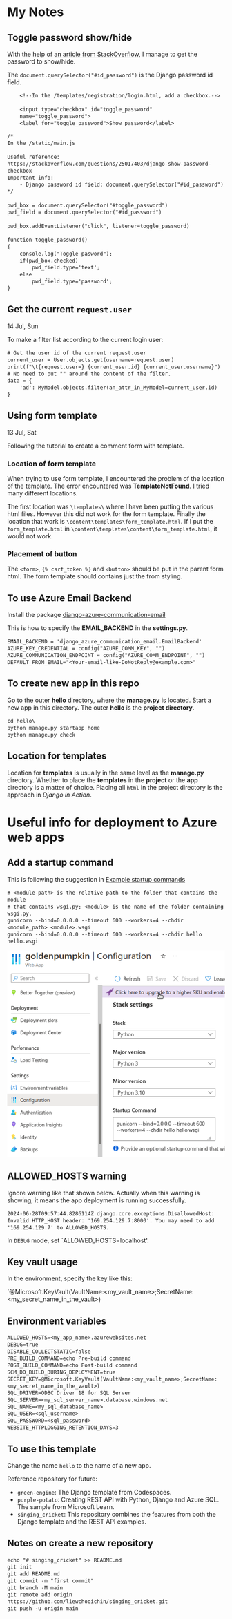 # My Notes

## Toggle password show/hide

With the help of [an article from StackOverflow](https://stackoverflow.com/questions/25017403/django-show-password-checkbox), 
I manage to get the password to show/hide.

The `document.querySelector("#id_password")` is the Django password id field.

```
    <!--In the /templates/registration/login.html, add a checkbox.-->

    <input type="checkbox" id="toggle_password" 
    name="toggle_password">
    <label for="toggle_password">Show password</label>
```

```
/* 
In the /static/main.js

Useful reference:
https://stackoverflow.com/questions/25017403/django-show-password-checkbox
Important info: 
    - Django password id field: document.querySelector("#id_password")
*/

pwd_box = document.querySelector("#toggle_password")
pwd_field = document.querySelector("#id_password")

pwd_box.addEventListener("click", listener=toggle_password)

function toggle_password()
{
    console.log("Toggle pasword");
    if(pwd_box.checked)
        pwd_field.type='text';
    else
        pwd_field.type='password';
}

```


## Get the current `request.user`

14 Jul, Sun

To make a filter list according to the current login user:

```
# Get the user id of the current request.user
current_user = User.objects.get(username=request.user)
print(f"\t{request.user=} {current_user.id} {current_user.username}")
# No need to put "" around the content of the filter.
data = {
    'ad': MyModel.objects.filter(an_attr_in_MyModel=current_user.id)
}

```


## Using form template

13 Jul, Sat

Following the tutorial to create a comment form with template.

### Location of form template

When trying to use form template, I encountered the problem of the location of the template. The error encountered was **TemplateNotFound**. I tried many different locations.

The first location was `\templates\` where I have been putting the various html files. However this did not work for the form template. Finally the location that work is `\content\templates\form_template.html`. If I put the `form_template.html` in `\content\templates\content\form_template.html`, it would not work.

### Placement of button

The `<form>`, `{% csrf_token %}` and `<button>` should be put in the parent form html. The form template should contains just the from styling.


## To use Azure Email Backend

Install the package [django-azure-communication-email](https://pypi.org/project/django-azure-communication-email/)


This is how to specify the **EMAIL_BACKEND** in the **settings.py**.
```
EMAIL_BACKEND = 'django_azure_communication_email.EmailBackend'
AZURE_KEY_CREDENTIAL = config("AZURE_COMM_KEY", "")
AZURE_COMMUNICATION_ENDPOINT = config("AZURE_COMM_ENDPOINT", "")
DEFAULT_FROM_EMAIL="<Your-email-like-DoNotReply@example.com>"
```

## To create new app in this repo

Go to the outer **hello** directory, where the **manage.py** is located. Start a new app in this directory. The outer **hello** is the **project directory**.

```
cd hello\
python manage.py startapp home
python manage.py check
```

## Location for templates

Location for **templates** is usually in the same level as the **manage.py** directory. Whether to place the **templates** in the **project** or the **app** directory is a matter of choice. Placing all `html` in the project directory is the approach in *Django in Action*.

# Useful info for deployment to Azure web apps

## Add a startup command

This is following the suggestion in [Example startup commands](https://learn.microsoft.com/en-us/azure/app-service/configure-language-python#example-startup-commands)

```
# <module-path> is the relative path to the folder that contains the module
# that contains wsgi.py; <module> is the name of the folder containing wsgi.py.
gunicorn --bind=0.0.0.0 --timeout 600 --workers=4 --chdir <module_path> <module>.wsgi
gunicorn --bind=0.0.0.0 --timeout 600 --workers=4 --chdir hello hello.wsgi
```

![startup command](notes/startup_command.png)

## ALLOWED_HOSTS warning

Ignore warning like that shown below. Actually when this warning is showing, it means the app deployment is running successfully.

```
2024-06-28T09:57:44.8286114Z django.core.exceptions.DisallowedHost: Invalid HTTP_HOST header: '169.254.129.7:8000'. You may need to add '169.254.129.7' to ALLOWED_HOSTS.
```

In `DEBUG` mode, set   `ALLOWED_HOSTS=localhost'.

## Key vault usage

In the environment, specify the key like this:

`@Microsoft.KeyVault(VaultName:<my_vault_name>;SecretName:<my_secret_name_in_the_vault>)

## Environment variables

```
ALLOWED_HOSTS=<my_app_name>.azurewebsites.net
DEBUG=true
DISABLE_COLLECTSTATIC=false
PRE_BUILD_COMMAND=echo Pre-build command
POST_BUILD_COMMAND=echo Post-build command
SCM_DO_BUILD_DURING_DEPLOYMENT=true
SECRET_KEY=@Microsoft.KeyVault(VaultName:<my_vault_name>;SecretName:<my_secret_name_in_the_vault>)
SQL_DRIVER=ODBC Driver 18 for SQL Server
SQL_SERVER=<my_sql_server_name>.database.windows.net
SQL_NAME=<my_sql_database_name>
SQL_USER=<sql_username>
SQL_PASSWORD=<sql_password>
WEBSITE_HTTPLOGGING_RETENTION_DAYS=3
```

## To use this template

Change the name `hello` to the name of a new app.

Reference repository for future:
- `green-engine`: The Django template from Codespaces.
- `purple-potato`: Creating REST API with Python, Django and Azure SQL. The sample from Microsoft Learn.
- `singing_cricket`: This repository combines the features from both the Django template and the REST API examples.

## Notes on create a new repository

```
echo "# singing_cricket" >> README.md
git init
git add README.md
git commit -m "first commit"
git branch -M main
git remote add origin https://github.com/liewchooichin/singing_cricket.git
git push -u origin main
```

